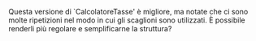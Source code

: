 Questa versione di `CalcolatoreTasse' è migliore, ma notate
che ci sono molte ripetizioni nel modo in cui gli scaglioni sono utilizzati. 
È possibile renderli più regolare e semplificarne la struttura?
